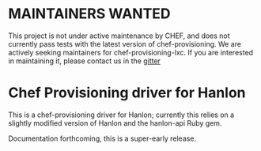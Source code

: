 # MAINTAINERS WANTED

This project is not under active maintenance by CHEF, and does not currently pass tests with the latest version of chef-provisioning. We are actively seeking maintainers for chef-provisioning-lxc. If you are interested in maintaining it, please contact us in the [gitter](https://github.com/chef/chef-provisioning-lxc)

# Chef Provisioning driver for Hanlon

This is a chef-provisioning driver for Hanlon; currently this relies on a
slightly modified version of Hanlon and the hanlon-api Ruby gem.

Documentation forthcoming, this is a super-early release.

